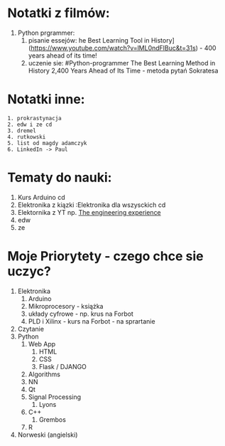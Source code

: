 # Notatki z filmów:
1. Python prgrammer:
	1. pisanie essejów: he Best Learning Tool in History](https://www.youtube.com/watch?v=lML0ndFlBuc&t=31s) - 400 years ahead of its time!
	2. uczenie sie: #Python-programmer The Best Learning Method in History 2,400 Years Ahead of Its Time - metoda pytań Sokratesa
	   
# Notatki inne:
	1. prokrastynacja
	2. edw i ze cd
	3. dremel
	4. rutkowski
	5. list od magdy adamczyk
	6. LinkedIn -> Paul

# Tematy do nauki:
1. Kurs Arduino cd
2. Elektronika z kiązki :Elektronika dla wszysckich cd
3. Elektornika z YT np. [The engineering experience](https://www.youtube.com/@TheEngineeringExperienceYT)
4. edw 
5. ze


# Moje Priorytety - czego chce sie uczyc?
1. Elektronika
	1. Arduino
	2. Mikroprocesory - książka
	3. układy cyfrowe - np. krus na Forbot
	4. PLD i Xilinx - kurs na Forbot - na sprartanie
2. Czytanie
3. Python 
	1. Web App
		1. HTML
		2. CSS
		3. Flask / DJANGO
	2. Algorithms
	3. NN
	4. Qt
	5. Signal Processing
		1. Lyons
	6. C++
		1. Grembos
	7. R
4. Norweski (angielski)